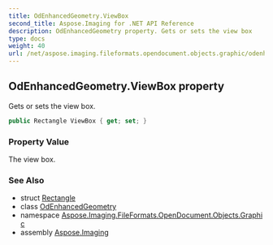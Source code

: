 ```yaml
---
title: OdEnhancedGeometry.ViewBox
second_title: Aspose.Imaging for .NET API Reference
description: OdEnhancedGeometry property. Gets or sets the view box
type: docs
weight: 40
url: /net/aspose.imaging.fileformats.opendocument.objects.graphic/odenhancedgeometry/viewbox/
---
```

## OdEnhancedGeometry.ViewBox property

Gets or sets the view box.

```csharp
public Rectangle ViewBox { get; set; }
```

### Property Value

The view box.

### See Also

* struct [Rectangle](../../../aspose.imaging/rectangle/)
* class [OdEnhancedGeometry](../)
* namespace [Aspose.Imaging.FileFormats.OpenDocument.Objects.Graphic](../../odenhancedgeometry/)
* assembly [Aspose.Imaging](../../../)



